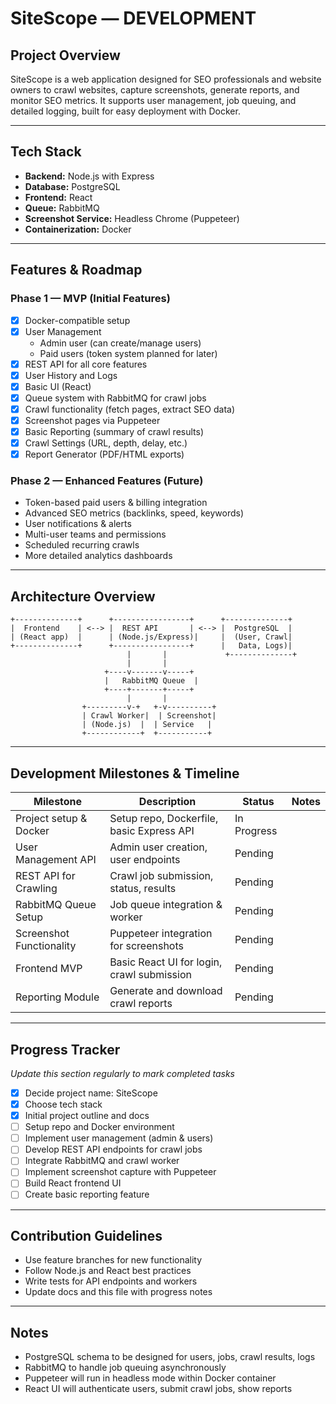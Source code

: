 # SiteScope — DEVELOPMENT

## Project Overview  
SiteScope is a web application designed for SEO professionals and website owners to crawl websites, capture screenshots, generate reports, and monitor SEO metrics. It supports user management, job queuing, and detailed logging, built for easy deployment with Docker.

---

## Tech Stack  
- **Backend:** Node.js with Express  
- **Database:** PostgreSQL  
- **Frontend:** React  
- **Queue:** RabbitMQ  
- **Screenshot Service:** Headless Chrome (Puppeteer)  
- **Containerization:** Docker  

---

## Features & Roadmap

### Phase 1 — MVP (Initial Features)  
- [x] Docker-compatible setup  
- [x] User Management  
  - Admin user (can create/manage users)  
  - Paid users (token system planned for later)  
- [x] REST API for all core features  
- [x] User History and Logs  
- [x] Basic UI (React)  
- [x] Queue system with RabbitMQ for crawl jobs  
- [x] Crawl functionality (fetch pages, extract SEO data)  
- [x] Screenshot pages via Puppeteer  
- [x] Basic Reporting (summary of crawl results)  
- [x] Crawl Settings (URL, depth, delay, etc.)  
- [x] Report Generator (PDF/HTML exports)  

### Phase 2 — Enhanced Features (Future)  
- Token-based paid users & billing integration  
- Advanced SEO metrics (backlinks, speed, keywords)  
- User notifications & alerts  
- Multi-user teams and permissions  
- Scheduled recurring crawls  
- More detailed analytics dashboards  

---

## Architecture Overview

```plaintext
+--------------+      +-----------------+      +--------------+
|  Frontend    | <--> |  REST API       | <--> |  PostgreSQL  |
| (React app)  |      | (Node.js/Express)|     |  (User, Crawl|
+--------------+      +-----------------+      |   Data, Logs)|
                          |       |             +--------------+
                          |       |
                     +----v-------v-----+
                     |   RabbitMQ Queue  |
                     +----+-------+-----+
                          |       |
                +---------v-+   +-v----------+
                | Crawl Worker|  | Screenshot|
                | (Node.js)  |  | Service   |
                +------------+  +-----------+
```

---

## Development Milestones & Timeline  

| Milestone               | Description                               | Status      | Notes                      |
|-------------------------|-------------------------------------------|-------------|----------------------------|
| Project setup & Docker   | Setup repo, Dockerfile, basic Express API | In Progress |                            |
| User Management API      | Admin user creation, user endpoints       | Pending     |                            |
| REST API for Crawling    | Crawl job submission, status, results     | Pending     |                            |
| RabbitMQ Queue Setup     | Job queue integration & worker             | Pending     |                            |
| Screenshot Functionality | Puppeteer integration for screenshots      | Pending     |                            |
| Frontend MVP             | Basic React UI for login, crawl submission| Pending     |                            |
| Reporting Module         | Generate and download crawl reports        | Pending     |                            |

---

## Progress Tracker  
_Update this section regularly to mark completed tasks_

- [x] Decide project name: SiteScope  
- [x] Choose tech stack  
- [x] Initial project outline and docs  
- [ ] Setup repo and Docker environment  
- [ ] Implement user management (admin & users)  
- [ ] Develop REST API endpoints for crawl jobs  
- [ ] Integrate RabbitMQ and crawl worker  
- [ ] Implement screenshot capture with Puppeteer  
- [ ] Build React frontend UI  
- [ ] Create basic reporting feature  

---

## Contribution Guidelines  
- Use feature branches for new functionality  
- Follow Node.js and React best practices  
- Write tests for API endpoints and workers  
- Update docs and this file with progress notes  

---

## Notes  
- PostgreSQL schema to be designed for users, jobs, crawl results, logs  
- RabbitMQ to handle job queuing asynchronously  
- Puppeteer will run in headless mode within Docker container  
- React UI will authenticate users, submit crawl jobs, show reports  
